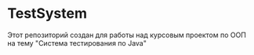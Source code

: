 # TestSystem
Этот репозиторий создан для работы над курсовым проектом по ООП на тему "Система тестирования по Java"
